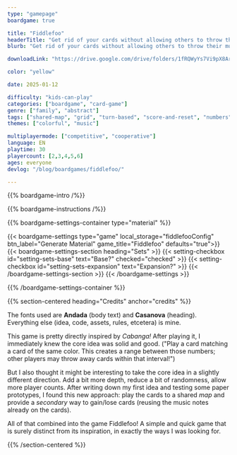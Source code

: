 ```yaml
---
type: "gamepage"
boardgame: true

title: "Fiddlefoo"
headerTitle: "Get rid of your cards without allowing others to throw their music at you."
blurb: "Get rid of your cards without allowing others to throw their music at you."

downloadLink: "https://drive.google.com/drive/folders/1fRQWyYs7Vi9pX8ArL0zFN87Q-b7G3eIf"

color: "yellow"

date: 2025-01-12

difficulty: "kids-can-play"
categories: ["boardgame", "card-game"]
genre: ["family", "abstract"]
tags: ["shared-map", "grid", "turn-based", "score-and-reset", "numbers"]
themes: ["colorful", "music"]

multiplayermode: ["competitive", "cooperative"]
language: EN
playtime: 30
playercount: [2,3,4,5,6]
ages: everyone
devlog: "/blog/boardgames/fiddlefoo/"

---
```


{{% boardgame-intro /%}}

{{% boardgame-instructions /%}}

{{% boardgame-settings-container type="material" %}}

{{< boardgame-settings type="game" local_storage="fiddlefooConfig" btn_label="Generate Material" game_title="Fiddlefoo" defaults="true">}}
  {{< boardgame-settings-section heading="Sets" >}}
    {{< setting-checkbox id="setting-sets-base" text="Base?" checked="checked" >}}
    {{< setting-checkbox id="setting-sets-expansion" text="Expansion?" >}}
  {{< /boardgame-settings-section >}}
{{< /boardgame-settings >}}

{{% /boardgame-settings-container %}}

{{% section-centered heading="Credits" anchor="credits" %}}

The fonts used are **Andada** (body text) and **Casanova** (heading). Everything else (idea, code, assets, rules, etcetera) is mine.

This game is pretty directly inspired by _Cabanga!_ After playing it, I immediately knew the core idea was solid and good. ("Play a card matching a card of the same color. This creates a range between those numbers; other players may throw away cards within that interval!") 

But I also thought it might be interesting to take the core idea in a slightly different direction. Add a bit more depth, reduce a bit of randomness, allow more player counts. After writing down my first idea and testing some paper prototypes, I found this new approach: play the cards to a shared _map_ and provide a _secondary_ way to gain/lose cards (reusing the music notes already on the cards).

All of that combined into the game Fiddlefoo! A simple and quick game that is surely distinct from its inspiration, in exactly the ways I was looking for.

{{% /section-centered %}}